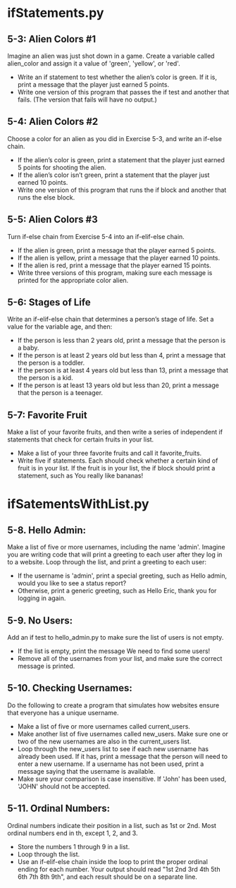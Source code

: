 # ifStatements.py
## 5-3: Alien Colors #1
Imagine an alien was just shot down in a game. Create a variable called alien_color and assign it a value of 'green', 'yellow', or 'red'.
* Write an if statement to test whether the alien’s color is green. If it is, print a message that the player just earned 5 points.
* Write one version of this program that passes the if test and another that fails. (The version that fails will have no output.)
## 5-4: Alien Colors #2
Choose a color for an alien as you did in Exercise 5-3, and write an if-else chain.
* If the alien’s color is green, print a statement that the player just earned 5 points for shooting the alien.
* If the alien’s color isn’t green, print a statement that the player just earned 10 points.
* Write one version of this program that runs the if block and another that runs the else block.
## 5-5: Alien Colors #3
Turn if-else chain from Exercise 5-4 into an if-elif-else chain.
* If the alien is green, print a message that the player earned 5 points.
* If the alien is yellow, print a message that the player earned 10 points.
* If the alien is red, print a message that the player earned 15 points.
* Write three versions of this program, making sure each message is printed for the appropriate color alien.
## 5-6: Stages of Life
Write an if-elif-else chain that determines a person’s stage of life. Set a value for the variable age, and then:
* If the person is less than 2 years old, print a message that the person is a baby.
* If the person is at least 2 years old but less than 4, print a message that the person is a toddler.
* If the person is at least 4 years old but less than 13, print a message that the person is a kid.
* If the person is at least 13 years old but less than 20, print a message that the person is a teenager.
## 5-7: Favorite Fruit
Make a list of your favorite fruits, and then write a series of independent if statements that check for certain fruits in your list.
* Make a list of your three favorite fruits and call it favorite_fruits.
* Write five if statements. Each should check whether a certain kind of fruit is in your list. If the fruit is in your list, the if block should print a statement, such as You really like bananas!
# ifSatementsWithList.py
## 5-8. Hello Admin: 
Make a list of five or more usernames, including the name 'admin'. Imagine you are writing code that will print a greeting to each user after they log in to a website. Loop through the list, and print a greeting to each user:
* If the username is 'admin', print a special greeting, such as Hello admin, would you like to see a status report?
* Otherwise, print a generic greeting, such as Hello Eric, thank you for logging in again.

## 5-9. No Users: 
Add an if test to hello_admin.py to make sure the list of users is not empty.
* If the list is empty, print the message We need to find some users!
* Remove all of the usernames from your list, and make sure the correct message is printed.
## 5-10. Checking Usernames: 
Do the following to create a program that simulates how websites ensure that everyone has a unique username.
* Make a list of five or more usernames called current_users.
* Make another list of five usernames called new_users. Make sure one or two of the new usernames are also in the current_users list.
* Loop through the new_users list to see if each new username has already been used. If it has, print a message that the person will need to enter a new username. If a username has not been used, print a message saying that the username is available.
* Make sure your comparison is case insensitive. If 'John' has been used, 'JOHN' should not be accepted.
## 5-11. Ordinal Numbers: 
Ordinal numbers indicate their position in a list, such as 1st or 2nd. Most ordinal numbers end in th, except 1, 2, and 3.
* Store the numbers 1 through 9 in a list.
* Loop through the list.
* Use an if-elif-else chain inside the loop to print the proper ordinal ending for each number. Your output should read "1st 2nd 3rd 4th 5th 6th 7th 8th 9th", and each result should be on a separate line.

